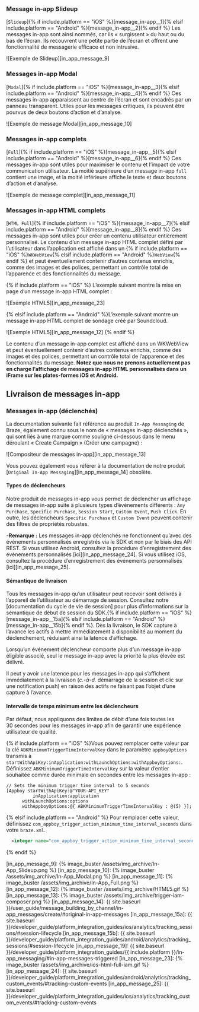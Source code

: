 ### Message in-app Slideup

[`Slideup`]{% if include.platform == "iOS" %}[message_in-app__1]{% elsif include.platform == "Android" %}[message_in-app__2]{% endif %} Les messages in-app sont ainsi nommés, car ils « surgissent » du haut ou du bas de l’écran.  Ils recouvrent une petite partie de l’écran et offrent une fonctionnalité de messagerie efficace et non intrusive.

![Exemple de Slideup][in_app_message_9]

### Messages in-app Modal

[`Modal`]{% if include.platform == "iOS" %}[message_in-app__3]{% elsif include.platform == "Android" %}[message_in-app__4]{% endif %} Ces messages in-app apparaissent au centre de l’écran et sont encadrés par un panneau transparent. Utiles pour les messages critiques, ils peuvent être pourvus de deux boutons d’action et d’analyse.

![Exemple de message Modal][in_app_message_10]

### Messages in-app complets

[`Full`]{% if include.platform == "iOS" %}[message_in-app__5]{% elsif include.platform == "Android" %}[message_in-app__6]{% endif %} Ces messages in-app sont utiles pour maximiser le contenu et l’impact de votre communication utilisateur.  La moitié supérieure d’un message in-app `full` contient une image, et la moitié inférieure affiche le texte et deux boutons d’action et d’analyse.

![Exemple de message complet][in_app_message_11]

### Messages in-app HTML complets

[`HTML Full`]{% if include.platform == "iOS" %}[message_in-app__7]{% elsif include.platform == "Android" %}[message_in-app__8]{% endif %} Ces messages in-app sont utiles pour créer un contenu utilisateur entièrement personnalisé. Le contenu d’un message in-app HTML complet défini par l’utilisateur dans l’application est affiché dans un {% if include.platform == "iOS" %}`WKWebView`{% elsif include.platform == "Android" %}`WebView`{% endif %} et peut éventuellement contenir d’autres contenus enrichis, comme des images et des polices, permettant un contrôle total de l’apparence et des fonctionnalités du message.

 {% if include.platform == "iOS" %}
L’exemple suivant montre la mise en page d’un message in-app HTML complet :

![Exemple HTML5][in_app_message_23]

 {% elsif include.platform == "Android" %}L’exemple suivant montre un message in-app HTML complet de sondage créé par Soundcloud.

![Exemple HTML5][in_app_message_12]
{% endif %}

Le contenu d’un message in-app complet est affiché dans un WKWebView et peut éventuellement contenir d’autres contenus enrichis, comme des images et des polices, permettant un contrôle total de l’apparence et des fonctionnalités du message. **Notez que nous ne prenons actuellement pas en charge l’affichage de messages in-app HTML personnalisés dans un iFrame sur les plates-formes iOS et Android.**

## Livraison de messages in-app

### Messages in-app (déclenchés)

La documentation suivante fait référence au produit `In-App Messaging` de Braze, également connu sous le nom de « messages in-app déclenchés », qui sont liés à une marque comme souligné ci-dessous dans le menu déroulant « Create Campaign » (Créer une campagne) :

![Compositeur de messages in-app][in_app_message_13]

Vous pouvez également vous référer à la documentation de notre produit [`Original In-App Messaging`][in_app_message_14] obsolète.

#### Types de déclencheurs

Notre produit de messages in-app vous permet de déclencher un affichage de messages in-app suite à plusieurs types d’événements différents : `Any Purchase`, `Specific Purchase`, `Session Start`, `Custom Event`, `Push Click`. En outre, les déclencheurs `Specific Purchase` et `Custom Event` peuvent contenir des filtres de propriétés robustes.

-**Remarque :** Les messages in-app déclenchés ne fonctionnent qu’avec des événements personnalisés enregistrés via le SDK et non par le biais des API REST.  Si vous utilisez Android, consultez la procédure d’enregistrement des événements personnalisés [ici][in_app_message_24]. Si vous utilisez iOS, consultez la procédure d’enregistrement des événements personnalisés [ici][in_app_message_25].

#### Sémantique de livraison

Tous les messages in-app qu’un utilisateur peut recevoir sont délivrés à l’appareil de l’utilisateur au démarrage de session. Consultez notre [documentation du cycle de vie de session] pour plus d’informations sur la sémantique de début de session du SDK.{% if include.platform == "iOS" %}[message_in-app__15a]{% elsif include.platform == "Android" %}[message_in-app__15b]{% endif %}. Dès la livraison, le SDK capture à l’avance les actifs à mettre immédiatement à disponibilité au moment du déclenchement, réduisant ainsi la latence d’affichage.

Lorsqu’un événement déclencheur comporte plus d’un message in-app éligible associé, seul le message in-app avec la priorité la plus élevée est délivré.

Il peut y avoir une latence pour les messages in-app qui s’affichent immédiatement à la livraison (*c.-à-d.* démarrage de la session et clic sur une notification push) en raison des actifs ne faisant pas l’objet d’une capture à l’avance.

#### Intervalle de temps minimum entre les déclencheurs

Par défaut, nous appliquons des limites de débit d’une fois toutes les 30 secondes pour les messages in-app afin de garantir une expérience utilisateur de qualité.

{% if include.platform == "iOS" %}Vous pouvez remplacer cette valeur par la clé `ABKMinimumTriggerTimeIntervalKey` dans le paramètre `appboyOptions` transmis à `startWithApiKey:inApplication:withLaunchOptions:withAppboyOptions:`. Définissez `ABKMinimumTriggerTimeIntervalKey` sur la valeur d’entier souhaitée comme durée minimale en secondes entre les messages in-app :

```objc
// Sets the minimum trigger time interval to 5 seconds
[Appboy startWithApiKey:@"YOUR-API_KEY"
          inApplication:application
      withLaunchOptions:options
      withAppboyOptions:@{ ABKMinimumTriggerTimeIntervalKey : @(5) }];
```

{% elsif include.platform == "Android" %}
Pour remplacer cette valeur, définissez `com_appboy_trigger_action_minimum_time_interval_seconds` dans votre `braze.xml`.

```xml
  <integer name="com_appboy_trigger_action_minimum_time_interval_seconds">5</integer>
```
{% endif %}

[in_app_message_1]: http://appboy.github.io/appboy-ios-sdk/docs/interface_a_b_k_in_app_message_slideup.html
[in_app_message_2]: https://appboy.github.io/appboy-android-sdk/kdoc/braze-android-sdk/com.braze.models.inappmessage/-in-app-message-slideup/index.html
[in_app_message_3]: http://appboy.github.io/appboy-ios-sdk/docs/interface_a_b_k_in_app_message_modal.html
[in_app_message_4]: https://appboy.github.io/appboy-android-sdk/kdoc/braze-android-sdk/com.braze.models.inappmessage/-in-app-message-modal/index.html
[in_app_message_5]: http://appboy.github.io/appboy-ios-sdk/docs/interface_a_b_k_in_app_message_full.html
[in_app_message_6]: https://appboy.github.io/appboy-android-sdk/kdoc/braze-android-sdk/com.braze.models.inappmessage/-in-app-message-full/index.html
[in_app_message_7]: http://appboy.github.io/appboy-ios-sdk/docs/interface_a_b_k_in_app_message_h_t_m_l_full.html
[in_app_message_8]: https://appboy.github.io/appboy-android-sdk/kdoc/braze-android-sdk/com.braze.models.inappmessage/-in-app-message-html-full/index.html
[in_app_message_9]: {% image_buster /assets/img_archive/In-App_Slideup.png %}
[in_app_message_10]: {% image_buster /assets/img_archive/In-App_Modal.png %}
[in_app_message_11]: {% image_buster /assets/img_archive/In-App_Full.png %}
[in_app_message_12]: {% image_buster /assets/img_archive/HTML5.gif %}
[in_app_message_13]: {% image_buster /assets/img_archive/trigger-iam-composer.png %}
[in_app_message_14]: {{ site.baseurl }}/user_guide/message_building_by_channel/in-app_messages/create/#original-in-app-messages
[in_app_message_15a]: {{ site.baseurl }}/developer_guide/platform_integration_guides/ios/analytics/tracking_sessions/#session-lifecycle
[in_app_message_15b]: {{ site.baseurl }}/developer_guide/platform_integration_guides/android/analytics/tracking_sessions/#session-lifecycle
[in_app_message_19]: {{ site.baseurl }}/developer_guide/platform_integration_guides/{{ include.platform }}/in-app_messaging/#in-app-messages-triggered
[in_app_message_23]: {% image_buster /assets/img_archive/ios-html-full-iam.gif %}
[in_app_message_24]: {{ site.baseurl }}/developer_guide/platform_integration_guides/android/analytics/tracking_custom_events/#tracking-custom-events
[in_app_message_25]: {{ site.baseurl }}/developer_guide/platform_integration_guides/ios/analytics/tracking_custom_events/#tracking-custom-events

